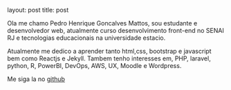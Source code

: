 layout: post
title: post

Ola me chamo Pedro Henrique Goncalves Mattos, sou estudante e desenvolvedor web, atualmente curso desenvolvimento front-end no SENAI RJ e tecnologias educacionais na universidade estacio.

Atualmente me dedico a aprender tanto html,css, bootstrap e javascript bem como Reactjs e Jekyll.
Tambem tenho interesses em, PHP, laravel, python, R, PowerBI, DevOps, AWS, UX, Moodle e Wordpress.

Me siga la no [github](https://github.com/PendroHendragon)


